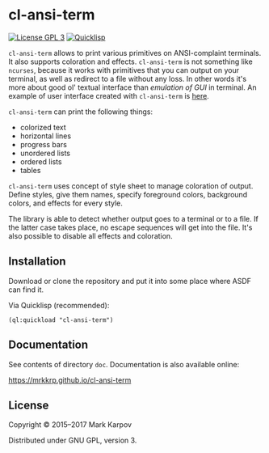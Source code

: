 # cl-ansi-term

[![License GPL 3](https://img.shields.io/badge/license-GPL_3-green.svg)](http://www.gnu.org/licenses/gpl-3.0.txt)
[![Quicklisp](http://quickdocs.org/badge/cl-ansi-term.svg)](http://quickdocs.org/cl-ansi-term/)

`cl-ansi-term` allows to print various primitives on ANSI-complaint
terminals. It also supports coloration and effects. `cl-ansi-term` is not
something like `ncurses`, because it works with primitives that you can
output on your terminal, as well as redirect to a file without any loss. In
other words it's more about good ol' textual interface than *emulation of
GUI* in terminal. An example of user interface created with `cl-ansi-term`
is [here](https://github.com/mrkkrp/shtookovina).

`cl-ansi-term` can print the following things:

* colorized text
* horizontal lines
* progress bars
* unordered lists
* ordered lists
* tables

`cl-ansi-term` uses concept of style sheet to manage coloration of
output. Define styles, give them names, specify foreground colors,
background colors, and effects for every style.

The library is able to detect whether output goes to a terminal or to a
file. If the latter case takes place, no escape sequences will get into the
file. It's also possible to disable all effects and coloration.

## Installation

Download or clone the repository and put it into some place where ASDF can
find it.

Via Quicklisp (recommended):

```common-lisp
(ql:quickload "cl-ansi-term")
```

## Documentation

See contents of directory `doc`. Documentation is also available online:

https://mrkkrp.github.io/cl-ansi-term

## License

Copyright © 2015–2017 Mark Karpov

Distributed under GNU GPL, version 3.

